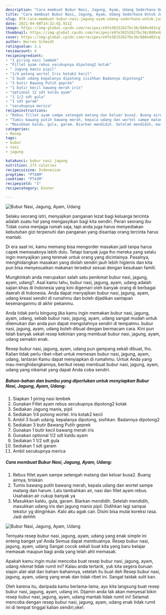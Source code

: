 ```yaml
---
description: "Cara membuat Bubur Nasi, Jagung, Ayam, Udang Sederhana Untuk Jualan"
title: "Cara membuat Bubur Nasi, Jagung, Ayam, Udang Sederhana Untuk Jualan"
slug: 974-cara-membuat-bubur-nasi-jagung-ayam-udang-sederhana-untuk-jualan
date: 2021-04-08T14:32:02.911Z
image: https://img-global.cpcdn.com/recipes/e9fe38152627bc36/680x482cq70/bubur-nasi-jagung-ayam-udang-foto-resep-utama.jpg
thumbnail: https://img-global.cpcdn.com/recipes/e9fe38152627bc36/680x482cq70/bubur-nasi-jagung-ayam-udang-foto-resep-utama.jpg
cover: https://img-global.cpcdn.com/recipes/e9fe38152627bc36/680x482cq70/bubur-nasi-jagung-ayam-udang-foto-resep-utama.jpg
author: Warren Schmidt
ratingvalue: 3.1
reviewcount: 4
recipeingredient:
- "1 piring nasi lembek"
- "Fillet ayam rebus secukupnya dipotong2 kotak"
- " Jagung manis pipil"
- "1/4 potong wortel Iris kotak2 kecil"
- "3 buah udang kepalanya dipotong sisihkan Badannya dipotong2"
- "3 butir Bawang Putih geprek"
- "1 butir kecil bawang merah iris"
- "optional 12 sdt kaldu ayam"
- "1 1/2 sdt gula"
- "1 sdt garam"
- "secukupnya merica"
recipeinstructions:
- "Rebus fillet ayam sampe setengah matang dan keluar busa2. Buang airnya, tiriskan"
- "Tumis bawang putih bawang merah, kepala udang dan wortel sampe matang dan harum. Lalu tambahkan air, nasi dan fillet ayam rebus. Usahakan air cukup banyak ya"
- "Masukkan kaldu, gula, garam. Biarkan mendidih. Setelah mendidih, masukkan udang iris dan jagung manis pipil. Didihkan lagi sampai tekstur yg diinginkan. Kalo aku agak cair. Disini bisa mulai koreksi rasa. Jadi dehhh"
categories:
- Resep
tags:
- bubur
- nasi
- jagung

katakunci: bubur nasi jagung 
nutrition: 273 calories
recipecuisine: Indonesian
preptime: "PT40M"
cooktime: "PT43M"
recipeyield: "3"
recipecategory: Dinner

---
```



![Bubur Nasi, Jagung, Ayam, Udang](https://img-global.cpcdn.com/recipes/e9fe38152627bc36/680x482cq70/bubur-nasi-jagung-ayam-udang-foto-resep-utama.jpg)

Selaku seorang istri, menyajikan panganan lezat bagi keluarga tercinta adalah suatu hal yang mengasyikan bagi kita sendiri. Peran seorang ibu Tidak cuma menjaga rumah saja, tapi anda juga harus menyediakan kebutuhan gizi terpenuhi dan panganan yang disantap orang tercinta harus mantab.

Di era  saat ini, kamu memang bisa mengorder masakan jadi tanpa harus capek memasaknya lebih dulu. Tetapi banyak juga lho mereka yang selalu ingin menyajikan yang terenak untuk orang yang dicintainya. Pasalnya, menghidangkan masakan yang diolah sendiri jauh lebih higienis dan kita pun bisa menyesuaikan makanan tersebut sesuai dengan kesukaan famili. 



Mungkinkah anda merupakan salah satu penikmat bubur nasi, jagung, ayam, udang?. Asal kamu tahu, bubur nasi, jagung, ayam, udang adalah sajian khas di Indonesia yang kini digemari oleh banyak orang di berbagai daerah di Indonesia. Anda dapat menyajikan bubur nasi, jagung, ayam, udang kreasi sendiri di rumahmu dan boleh dijadikan santapan kesenanganmu di akhir pekanmu.

Anda tidak perlu bingung jika kamu ingin memakan bubur nasi, jagung, ayam, udang, sebab bubur nasi, jagung, ayam, udang sangat mudah untuk ditemukan dan anda pun dapat mengolahnya sendiri di tempatmu. bubur nasi, jagung, ayam, udang boleh dibuat dengan bermacam cara. Kini pun telah banyak sekali resep kekinian yang membuat bubur nasi, jagung, ayam, udang semakin enak.

Resep bubur nasi, jagung, ayam, udang pun gampang sekali dibuat, lho. Kalian tidak perlu ribet-ribet untuk memesan bubur nasi, jagung, ayam, udang, lantaran Kamu dapat menyiapkan di rumahmu. Untuk Anda yang mau menghidangkannya, berikut resep membuat bubur nasi, jagung, ayam, udang yang nikamat yang dapat Anda coba sendiri.

<!--inarticleads1-->

##### Bahan-bahan dan bumbu yang diperlukan untuk menyiapkan Bubur Nasi, Jagung, Ayam, Udang:

1. Siapkan 1 piring nasi lembek
1. Gunakan Fillet ayam rebus secukupnya dipotong2 kotak
1. Sediakan  Jagung manis, pipil
1. Sediakan 1/4 potong wortel. Iris kotak2 kecil
1. Ambil 3 buah udang. kepalanya dipotong, sisihkan. Badannya dipotong2
1. Sediakan 3 butir Bawang Putih geprek
1. Gunakan 1 butir kecil bawang merah iris
1. Gunakan optional 1/2 sdt kaldu ayam
1. Sediakan 1 1/2 sdt gula
1. Sediakan 1 sdt garam
1. Ambil secukupnya merica




<!--inarticleads2-->

##### Cara membuat Bubur Nasi, Jagung, Ayam, Udang:

1. Rebus fillet ayam sampe setengah matang dan keluar busa2. Buang airnya, tiriskan
1. Tumis bawang putih bawang merah, kepala udang dan wortel sampe matang dan harum. Lalu tambahkan air, nasi dan fillet ayam rebus. Usahakan air cukup banyak ya
1. Masukkan kaldu, gula, garam. Biarkan mendidih. Setelah mendidih, masukkan udang iris dan jagung manis pipil. Didihkan lagi sampai tekstur yg diinginkan. Kalo aku agak cair. Disini bisa mulai koreksi rasa. Jadi dehhh
<img src="//assets-global.cpcdn.com/assets/icons/button_play-2c75c40dde080a61004c1f40b05d8f140eaff45d7e9e6481dc71c63d2e7c4909.png" alt="Bubur Nasi, Jagung, Ayam, Udang">



Ternyata resep bubur nasi, jagung, ayam, udang yang enak simple ini enteng banget ya! Anda Semua dapat membuatnya. Resep bubur nasi, jagung, ayam, udang Sangat cocok sekali buat kita yang baru belajar memasak maupun bagi anda yang telah ahli memasak.

Apakah kamu ingin mulai mencoba buat resep bubur nasi, jagung, ayam, udang nikmat tidak rumit ini? Kalau anda tertarik, yuk kita segera buruan siapin alat-alat dan bahan-bahannya, setelah itu buat deh Resep bubur nasi, jagung, ayam, udang yang enak dan tidak ribet ini. Sangat taidak sulit kan. 

Oleh karena itu, daripada kamu berlama-lama, ayo kita langsung buat resep bubur nasi, jagung, ayam, udang ini. Dijamin anda tak akan menyesal bikin resep bubur nasi, jagung, ayam, udang mantab tidak rumit ini! Selamat mencoba dengan resep bubur nasi, jagung, ayam, udang enak tidak rumit ini di tempat tinggal kalian sendiri,oke!.

